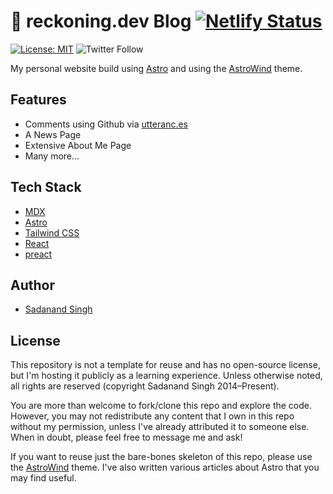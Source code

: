 # 🚀 reckoning.dev Blog [![Netlify Status](https://api.netlify.com/api/v1/badges/410a4404-3fb7-4501-8874-855ae2537cc4/deploy-status)](https://app.netlify.com/sites/reckoningdev/deploys)

[![License: MIT](https://img.shields.io/badge/License-MIT-blue.svg)](https://opensource.org/licenses/MIT)
![Twitter Follow](https://img.shields.io/twitter/follow/reckoningdev?style=social)

My personal website build using [Astro](https://astro.build/) and using the  [AstroWind](https://github.com/onwidget/astrowind) theme.

## Features

- Comments using Github via [utteranc.es](https://utteranc.es/)
- A News Page
- Extensive About Me Page
- Many more...

## Tech Stack

- [MDX](https://mdxjs.com/)
- [Astro](https://astro.build//)
- [Tailwind CSS](https://tailwindcss.com/)
- [React](https://reactjs.org/)
- [preact](https://preactjs.com/)

## Author

- [Sadanand Singh](https://reckoning.dev)

## License

This repository is not a template for reuse and has no open-source license, but I'm hosting it publicly as a learning experience. Unless otherwise noted, all rights are reserved (copyright Sadanand Singh 2014–Present).

You are more than welcome to fork/clone this repo and explore the code. However, you may not redistribute any content that I own in this repo without my permission, unless I've already attributed it to someone else. When in doubt, please feel free to message me and ask!

If you want to reuse just the bare-bones skeleton of this repo, please use the [AstroWind](https://github.com/onwidget/astrowind) theme. I've also written various articles about Astro that you may find useful.
